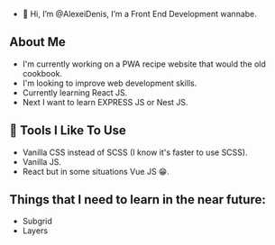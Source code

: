 - 👋 Hi, I’m @AlexeiDenis, I’m a Front End Development wannabe.

## About Me
  - I'm currently working on a PWA recipe website that would the old cookbook. 
  - I'm  looking to improve web development skills.
  - Currently learning React JS.
  - Next I want to learn EXPRESS JS or Nest JS.

## 🔨 Tools I Like To Use
 + Vanilla CSS instead of SCSS (I know it's faster to use SCSS).
 + Vanilla JS.
 + React but in some situations Vue JS 😁.
<!---
AlexeiDenis/AlexeiDenis is a ✨ special ✨ repository because its `README.md` (this file) appears on your GitHub profile.
You can click the Preview link to take a look at your changes.
--->

## Things that I need to learn in the near future:
- Subgrid
- Layers
